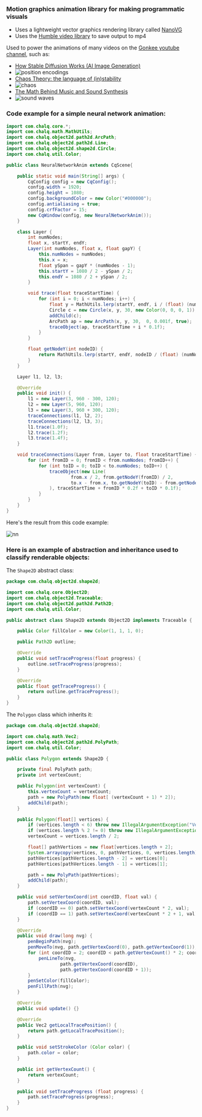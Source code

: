 ### Motion graphics animation library for making programmatic visuals
- Uses a lightweight vector graphics rendering library called [NanoVG](https://github.com/memononen/nanovg)
- Uses the [Humble video library](https://github.com/artclarke/humble-video) to save output to mp4

Used to power the animations of many videos on the [Gonkee youtube channel](https://www.youtube.com/@gonkee), such as:
- [How Stable Diffusion Works (AI Image Generation)](https://www.youtube.com/watch?v=sFztPP9qPRc)
- ![position encodings](https://github.com/Gonkee/Chalq/assets/41216697/76c4ca44-0703-4011-8503-186717cb4f84)
- [Chaos Theory: the language of (in)stability](https://www.youtube.com/watch?v=uzJXeluCKMs)
- ![chaos](https://github.com/Gonkee/Chalq/assets/41216697/c19d8dc6-7fd8-447d-a3fa-5ffe3ff6f589)
- [The Math Behind Music and Sound Synthesis](https://www.youtube.com/watch?v=Y7TesKMSE74)
- ![sound waves](https://github.com/Gonkee/Chalq/assets/41216697/65bb345b-990b-48f2-968d-b53924a7f464)

### Code example for a simple neural network animation:
```java
import com.chalq.core.*;
import com.chalq.math.MathUtils;
import com.chalq.object2d.path2d.ArcPath;
import com.chalq.object2d.path2d.Line;
import com.chalq.object2d.shape2d.Circle;
import com.chalq.util.Color;

public class NeuralNetworkAnim extends CqScene{

    public static void main(String[] args) {
        CqConfig config = new CqConfig();
        config.width = 1920;
        config.height = 1080;
        config.backgroundColor = new Color("#000000");
        config.antialiasing = true;
        config.crfFactor = 15;
        new CqWindow(config, new NeuralNetworkAnim());
    }

    class Layer {
        int numNodes;
        float x, startY, endY;
        Layer(int numNodes, float x, float gapY) {
            this.numNodes = numNodes;
            this.x = x;
            float ySpan = gapY * (numNodes - 1);
            this.startY = 1080 / 2 - ySpan / 2;
            this.endY = 1080 / 2 + ySpan / 2;
        }

        void trace(float traceStartTime) {
            for (int i = 0; i < numNodes; i++) {
                float y = MathUtils.lerp(startY, endY, i / (float) (numNodes - 1));
                Circle c = new Circle(x, y, 30, new Color(0, 0, 0, 1));
                addChild(c);
                ArcPath ap = new ArcPath(x, y, 30,  0, 0.001f, true);
                traceObject(ap, traceStartTime + i * 0.1f);
            }
        }

        float getNodeY(int nodeID) {
            return MathUtils.lerp(startY, endY, nodeID / (float) (numNodes - 1));
        }
    }

    Layer l1, l2, l3;

    @Override
    public void init() {
        l1 = new Layer(3, 960 - 300, 120);
        l2 = new Layer(5, 960, 120);
        l3 = new Layer(3, 960 + 300, 120);
        traceConnections(l1, l2, 2);
        traceConnections(l2, l3, 3);
        l1.trace(1.0f);
        l2.trace(1.2f);
        l3.trace(1.4f);
    }

    void traceConnections(Layer from, Layer to, float traceStartTime) {
        for (int fromID = 0; fromID < from.numNodes; fromID++) {
            for (int toID = 0; toID < to.numNodes; toID++) {
                traceObject(new Line(
                        from.x / 2, from.getNodeY(fromID) / 2,
                        to.x - from.x, to.getNodeY(toID) - from.getNodeY(fromID)
                ), traceStartTime + fromID * 0.2f + toID * 0.1f);
            }
        }
    }
}

```

Here's the result from this code example:

![nn](https://github.com/Gonkee/Chalq/assets/41216697/1348a09e-00c4-43db-8cec-18efe6294d24)


### Here is an example of abstraction and inheritance used to classify renderable objects:

The `Shape2D` abstract class:
```java
package com.chalq.object2d.shape2d;

import com.chalq.core.Object2D;
import com.chalq.object2d.Traceable;
import com.chalq.object2d.path2d.Path2D;
import com.chalq.util.Color;

public abstract class Shape2D extends Object2D implements Traceable {

    public Color fillColor = new Color(1, 1, 1, 0);

    public Path2D outline;

    @Override
    public void setTraceProgress(float progress) {
        outline.setTraceProgress(progress);
    }

    @Override
    public float getTraceProgress() {
        return outline.getTraceProgress();
    }
}
```

The `Polygon` class which inherits it:
```java
package com.chalq.object2d.shape2d;

import com.chalq.math.Vec2;
import com.chalq.object2d.path2d.PolyPath;
import com.chalq.util.Color;

public class Polygon extends Shape2D {

    private final PolyPath path;
    private int vertexCount;

    public Polygon(int vertexCount) {
        this.vertexCount = vertexCount;
        path = new PolyPath(new float[ (vertexCount + 1) * 2]);
        addChild(path);
    }

    public Polygon(float[] vertices) {
        if (vertices.length < 6) throw new IllegalArgumentException("Vertices must contain at least 3 points.");
        if (vertices.length % 2 != 0) throw new IllegalArgumentException("Vertices must have even number of coordinates.");
        vertexCount = vertices.length / 2;

        float[] pathVertices = new float[vertices.length + 2];
        System.arraycopy(vertices, 0, pathVertices, 0, vertices.length);
        pathVertices[pathVertices.length - 2] = vertices[0];
        pathVertices[pathVertices.length - 1] = vertices[1];

        path = new PolyPath(pathVertices);
        addChild(path);
    }

    public void setVertexCoord(int coordID, float val) {
        path.setVertexCoord(coordID, val);
        if (coordID == 0) path.setVertexCoord(vertexCount * 2, val);
        if (coordID == 1) path.setVertexCoord(vertexCount * 2 + 1, val);
    }

    @Override
    public void draw(long nvg) {
        penBeginPath(nvg);
        penMoveTo(nvg, path.getVertexCoord(0), path.getVertexCoord(1));
        for (int coordID = 2; coordID < path.getVertexCount() * 2; coordID += 2) {
            penLineTo(nvg,
                    path.getVertexCoord(coordID),
                    path.getVertexCoord(coordID + 1));
        }
        penSetColor(fillColor);
        penFillPath(nvg);
    }

    @Override
    public void update() {}

    @Override
    public Vec2 getLocalTracePosition() {
        return path.getLocalTracePosition();
    }

    public void setStrokeColor (Color color) {
        path.color = color;
    }

    public int getVertexCount() {
        return vertexCount;
    }

    public void setTraceProgress (float progress) {
        path.setTraceProgress(progress);
    }
}
```
